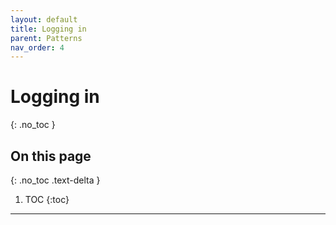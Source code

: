 ```yaml
---
layout: default
title: Logging in
parent: Patterns
nav_order: 4
---
```


# Logging in
{: .no_toc }

## On this page
{: .no_toc .text-delta }

1. TOC
{:toc}

---
